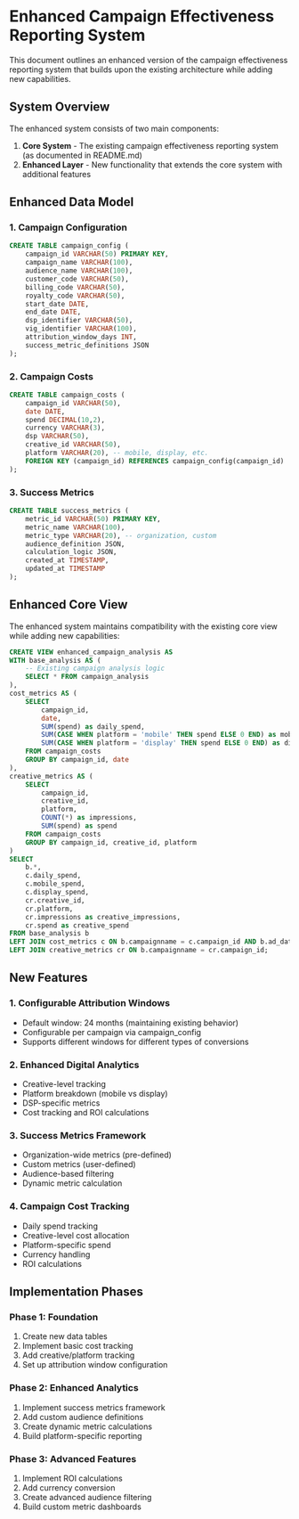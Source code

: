 # Enhanced Campaign Effectiveness Reporting System

This document outlines an enhanced version of the campaign effectiveness reporting system that builds upon the existing architecture while adding new capabilities.

## System Overview

The enhanced system consists of two main components:

1. **Core System** - The existing campaign effectiveness reporting system (as documented in README.md)
2. **Enhanced Layer** - New functionality that extends the core system with additional features

## Enhanced Data Model

### 1. Campaign Configuration
```sql
CREATE TABLE campaign_config (
    campaign_id VARCHAR(50) PRIMARY KEY,
    campaign_name VARCHAR(100),
    audience_name VARCHAR(100),
    customer_code VARCHAR(50),
    billing_code VARCHAR(50),
    royalty_code VARCHAR(50),
    start_date DATE,
    end_date DATE,
    dsp_identifier VARCHAR(50),
    vig_identifier VARCHAR(100),
    attribution_window_days INT,
    success_metric_definitions JSON
);
```

### 2. Campaign Costs
```sql
CREATE TABLE campaign_costs (
    campaign_id VARCHAR(50),
    date DATE,
    spend DECIMAL(10,2),
    currency VARCHAR(3),
    dsp VARCHAR(50),
    creative_id VARCHAR(50),
    platform VARCHAR(20), -- mobile, display, etc.
    FOREIGN KEY (campaign_id) REFERENCES campaign_config(campaign_id)
);
```

### 3. Success Metrics
```sql
CREATE TABLE success_metrics (
    metric_id VARCHAR(50) PRIMARY KEY,
    metric_name VARCHAR(100),
    metric_type VARCHAR(20), -- organization, custom
    audience_definition JSON,
    calculation_logic JSON,
    created_at TIMESTAMP,
    updated_at TIMESTAMP
);
```

## Enhanced Core View

The enhanced system maintains compatibility with the existing core view while adding new capabilities:

```sql
CREATE VIEW enhanced_campaign_analysis AS
WITH base_analysis AS (
    -- Existing campaign analysis logic
    SELECT * FROM campaign_analysis
),
cost_metrics AS (
    SELECT 
        campaign_id,
        date,
        SUM(spend) as daily_spend,
        SUM(CASE WHEN platform = 'mobile' THEN spend ELSE 0 END) as mobile_spend,
        SUM(CASE WHEN platform = 'display' THEN spend ELSE 0 END) as display_spend
    FROM campaign_costs
    GROUP BY campaign_id, date
),
creative_metrics AS (
    SELECT 
        campaign_id,
        creative_id,
        platform,
        COUNT(*) as impressions,
        SUM(spend) as spend
    FROM campaign_costs
    GROUP BY campaign_id, creative_id, platform
)
SELECT 
    b.*,
    c.daily_spend,
    c.mobile_spend,
    c.display_spend,
    cr.creative_id,
    cr.platform,
    cr.impressions as creative_impressions,
    cr.spend as creative_spend
FROM base_analysis b
LEFT JOIN cost_metrics c ON b.campaignname = c.campaign_id AND b.ad_date = c.date
LEFT JOIN creative_metrics cr ON b.campaignname = cr.campaign_id;
```

## New Features

### 1. Configurable Attribution Windows
- Default window: 24 months (maintaining existing behavior)
- Configurable per campaign via campaign_config
- Supports different windows for different types of conversions

### 2. Enhanced Digital Analytics
- Creative-level tracking
- Platform breakdown (mobile vs display)
- DSP-specific metrics
- Cost tracking and ROI calculations

### 3. Success Metrics Framework
- Organization-wide metrics (pre-defined)
- Custom metrics (user-defined)
- Audience-based filtering
- Dynamic metric calculation

### 4. Campaign Cost Tracking
- Daily spend tracking
- Creative-level cost allocation
- Platform-specific spend
- Currency handling
- ROI calculations

## Implementation Phases

### Phase 1: Foundation
1. Create new data tables
2. Implement basic cost tracking
3. Add creative/platform tracking
4. Set up attribution window configuration

### Phase 2: Enhanced Analytics
1. Implement success metrics framework
2. Add custom audience definitions
3. Create dynamic metric calculations
4. Build platform-specific reporting

### Phase 3: Advanced Features
1. Implement ROI calculations
2. Add currency conversion
3. Create advanced audience filtering
4. Build custom metric dashboards

